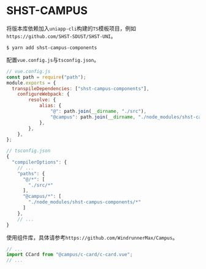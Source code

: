 # SHST-CAMPUS

将版本库依赖加入`uniapp-cli`构建的`TS`模板项目，例如`https://github.com/SHST-SDUST/SHST-UNI`。

```shell
$ yarn add shst-campus-components
```

配置`vue.config.js`与`tsconfig.json`。
```javascript
// vue.config.js
const path = require("path");
module.exports = {
  transpileDependencies: ["shst-campus-components"],
    configureWebpack: {
        resolve: {
            alias: {
                "@": path.join(__dirname, "./src"),
                "@campus": path.join(__dirname, "./node_modules/shst-campus-components"),
            },
        },
    },
};
```

```javascript
// tsconfig.json
{
  "compilerOptions": {
    // ...
    "paths": {
      "@/*": [
        "./src/*"
      ],
      "@campus/*": [
        "./node_modules/shst-campus-components/*"
      ]
    },
    // ...
}
```

使用组件库，具体请参考`https://github.com/WindrunnerMax/Campus`。

```javascript
// ...
import CCard from "@campus/c-card/c-card.vue";
// ...
```